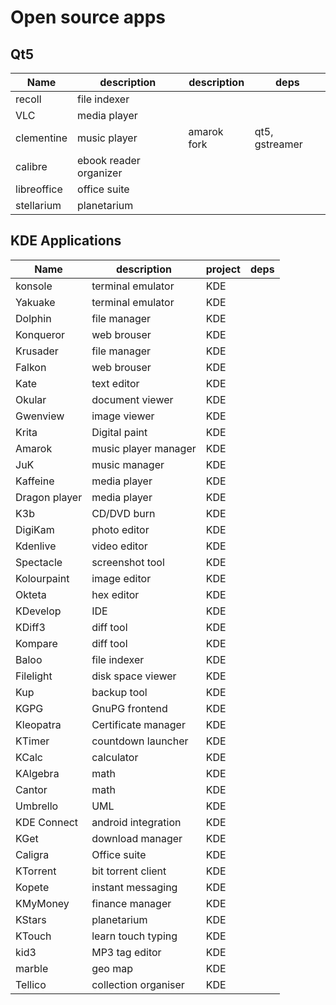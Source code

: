 
# Open source apps

## Qt5

| Name        | description            | description | deps               |
| ---------   | ---------------------- | ----------- | ------------------ |
| recoll      | file indexer           |             |                    |
| VLC         | media player           |             |                    |
| clementine  | music player           | amarok fork | qt5, gstreamer     |
| calibre     | ebook reader organizer |             |                    |
| libreoffice | office suite           |             |                    |
| stellarium  | planetarium            |             |                    |

## KDE Applications

| Name          | description          | project | deps   |
| ---------     | ------------------   | ------  | ------ |
| konsole       | terminal emulator    | KDE     |        |
| Yakuake       | terminal emulator    | KDE     |        |
| Dolphin       | file manager         | KDE     |        |
| Konqueror     | web brouser          | KDE     |        |
| Krusader      | file manager         | KDE     |        |
| Falkon        | web brouser          | KDE     |        |
| Kate          | text editor          | KDE     |        |
| Okular        | document viewer      | KDE     |        |
| Gwenview      | image viewer         | KDE     |        |
| Krita         | Digital paint        | KDE     |        |
| Amarok        | music player manager | KDE     |        |
| JuK           | music manager        | KDE     |        |
| Kaffeine      | media player         | KDE     |        |
| Dragon player | media player         | KDE     |        |
| K3b           | CD/DVD burn          | KDE     |        |
| DigiKam       | photo editor         | KDE     |        |
| Kdenlive      | video editor         | KDE     |        |
| Spectacle     | screenshot tool      | KDE     |        |
| Kolourpaint   | image editor         | KDE     |        |
| Okteta        | hex editor           | KDE     |        |
| KDevelop      | IDE                  | KDE     |        |
| KDiff3        | diff tool            | KDE     |        |
| Kompare       | diff tool            | KDE     |        |
| Baloo         | file indexer         | KDE     |        |
| Filelight     | disk space viewer    | KDE     |        |
| Kup           | backup tool          | KDE     |        |
| KGPG          | GnuPG frontend       | KDE     |        |
| Kleopatra     | Certificate manager  | KDE     |        |
| KTimer        | countdown launcher   | KDE     |        |
| KCalc         | calculator           | KDE     |        |
| KAlgebra      | math                 | KDE     |        |
| Cantor        | math                 | KDE     |        |
| Umbrello      | UML                  | KDE     |        |
| KDE Connect   | android integration  | KDE     |        |
| KGet          | download manager     | KDE     |        |
| Caligra       | Office suite         | KDE     |        |
| KTorrent      | bit torrent client   | KDE     |        |
| Kopete        | instant messaging    | KDE     |        |
| KMyMoney      | finance manager      | KDE     |        |
| KStars        | planetarium          | KDE     |        |
| KTouch        | learn touch typing   | KDE     |        |
| kid3          | MP3 tag editor       | KDE     |        |
| marble        | geo map              | KDE     |        |
| Tellico       | collection organiser | KDE     |        |

